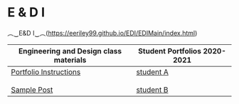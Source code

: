 # E & D I

︵‿E&amp;D I‿︵(https://eeriley99.github.io/EDI/EDIMain/index.html)
<table class="tg">
<thead>
  <tr>
    <th class="tg-096r">Engineering and Design class materials</th>
    <th class="tg-096r">Student Portfolios 2020-2021</th>
  </tr>
</thead>
<tbody>
  <tr>
    <td class="tg-096r"><a href="https://eeriley99.github.io/EDI/about.html" target="_blank" rel="noopener noreferrer">Portfolio Instructions</a><br><br><a href="https://eeriley99.github.io/EDI/sample.html" target="_blank" rel="noopener noreferrer">Sample Post</a></td>
    <td class="tg-096r"><a href="https://eeriley99.github.io/EDI/sample.html" target="_blank" rel="noopener noreferrer">student A</a><br><br><a href="https://eeriley99.github.io/EDI/sample.html" target="_blank" rel="noopener noreferrer">student B</a></td>
  </tr>
</tbody> 
</table>
